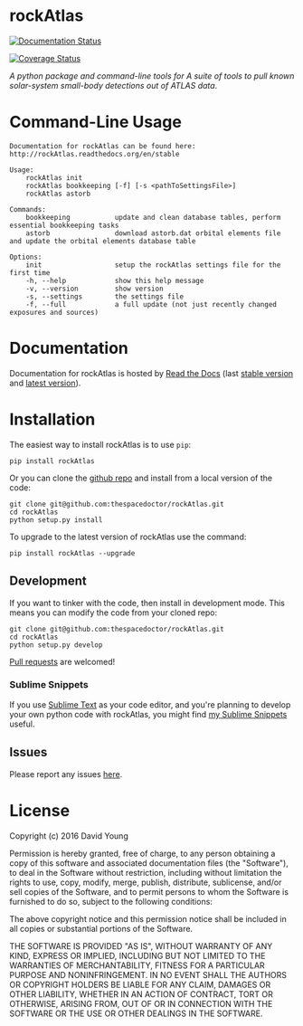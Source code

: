 rockAtlas
=========

[![Documentation Status](https://readthedocs.org/projects/rockAtlas/badge/)](http://rockAtlas.readthedocs.io/en/latest/?badge)

[![Coverage Status](https://cdn.rawgit.com/thespacedoctor/rockAtlas/master/coverage.svg)](https://cdn.rawgit.com/thespacedoctor/rockAtlas/master/htmlcov/index.html)

*A python package and command-line tools for A suite of tools to pull
known solar-system small-body detections out of ATLAS data*.

Command-Line Usage
==================

    Documentation for rockAtlas can be found here: http://rockAtlas.readthedocs.org/en/stable

    Usage:
        rockAtlas init
        rockAtlas bookkeeping [-f] [-s <pathToSettingsFile>]
        rockAtlas astorb

    Commands:
        bookkeeping           update and clean database tables, perform essential bookkeeping tasks
        astorb                download astorb.dat orbital elements file and update the orbital elements database table

    Options:
        init                  setup the rockAtlas settings file for the first time
        -h, --help            show this help message
        -v, --version         show version
        -s, --settings        the settings file
        -f, --full            a full update (not just recently changed exposures and sources)

Documentation
=============

Documentation for rockAtlas is hosted by [Read the
Docs](http://rockAtlas.readthedocs.org/en/stable/) (last [stable
version](http://rockAtlas.readthedocs.org/en/stable/) and [latest
version](http://rockAtlas.readthedocs.org/en/latest/)).

Installation
============

The easiest way to install rockAtlas is to use `pip`:

    pip install rockAtlas

Or you can clone the [github
repo](https://github.com/thespacedoctor/rockAtlas) and install from a
local version of the code:

    git clone git@github.com:thespacedoctor/rockAtlas.git
    cd rockAtlas
    python setup.py install

To upgrade to the latest version of rockAtlas use the command:

    pip install rockAtlas --upgrade

Development
-----------

If you want to tinker with the code, then install in development mode.
This means you can modify the code from your cloned repo:

    git clone git@github.com:thespacedoctor/rockAtlas.git
    cd rockAtlas
    python setup.py develop

[Pull requests](https://github.com/thespacedoctor/rockAtlas/pulls) are
welcomed!

### Sublime Snippets

If you use [Sublime Text](https://www.sublimetext.com/) as your code
editor, and you're planning to develop your own python code with
rockAtlas, you might find [my Sublime
Snippets](https://github.com/thespacedoctor/rockAtlas-Sublime-Snippets)
useful.

Issues
------

Please report any issues
[here](https://github.com/thespacedoctor/rockAtlas/issues).

License
=======

Copyright (c) 2016 David Young

Permission is hereby granted, free of charge, to any person obtaining a
copy of this software and associated documentation files (the
"Software"), to deal in the Software without restriction, including
without limitation the rights to use, copy, modify, merge, publish,
distribute, sublicense, and/or sell copies of the Software, and to
permit persons to whom the Software is furnished to do so, subject to
the following conditions:

The above copyright notice and this permission notice shall be included
in all copies or substantial portions of the Software.

THE SOFTWARE IS PROVIDED "AS IS", WITHOUT WARRANTY OF ANY KIND, EXPRESS
OR IMPLIED, INCLUDING BUT NOT LIMITED TO THE WARRANTIES OF
MERCHANTABILITY, FITNESS FOR A PARTICULAR PURPOSE AND NONINFRINGEMENT.
IN NO EVENT SHALL THE AUTHORS OR COPYRIGHT HOLDERS BE LIABLE FOR ANY
CLAIM, DAMAGES OR OTHER LIABILITY, WHETHER IN AN ACTION OF CONTRACT,
TORT OR OTHERWISE, ARISING FROM, OUT OF OR IN CONNECTION WITH THE
SOFTWARE OR THE USE OR OTHER DEALINGS IN THE SOFTWARE.
